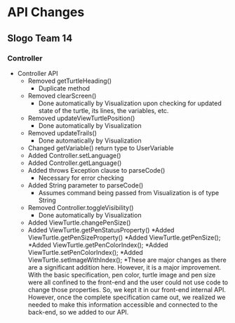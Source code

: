 # API Changes 
## Slogo Team 14
### Controller
* Controller API
    * Removed getTurtleHeading()
        * Duplicate method
    * Removed clearScreen() 
        * Done automatically by Visualization upon checking for updated state of the turtle, its lines, the variables, etc.
    * Removed updateViewTurtlePosition()
        * Done automatically by Visualization
    * Removed updateTrails()
        * Done automatically by Visualization
    * Changed getVariable() return type to UserVariable 
    * Added Controller.setLanguage()
    * Added Controller.getLanguage()
    * Added throws Exception clause to parseCode()
        * Necessary for error checking 
    * Added String parameter to parseCode()
        * Assumes command being passed from Visualization is of type String
    * Removed Controller.toggleVisibility()
        * Done automatically by Visualization 
    * Added ViewTurtle.changePenSize()
    * Added ViewTurtle.getPenStatusProperty()
    *Added ViewTurtle.getPenSizeProperty()
    *Added ViewTurtle.getPenSize();
    *Added ViewTurtle.getPenColorIndex();
    *Added ViewTurtle.setPenColorIndex();
    *Added ViewTurtle.setImageWithIndex();
        *These are major changes as there are a significant addition here.
        However, it is a major improvement. With the basic specification, pen color,
        turtle image and pen size were all confined to the front-end and the user
        could not use code to change those properties. So, we kept it in our front-end internal
        API. However, once the complete specification came out, we realized we needed
        to make this information accessible and connected to the back-end, so we added to our API.
        





